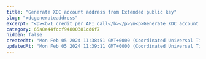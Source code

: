 ```yaml
---
title: "Generate XDC account address from Extended public key"
slug: "xdcgenerateaddress"
excerpt: "<p><b>1 credit per API call</b></p>\n<p>Generate XDC account deposit address from Extended public key. Deposit address is generated for the specific\nindex - each extended public key can generate up to 2^31 addresses starting from index 0 until 2^31.</p>"
category: 65a8e44fccf94800381cd6f7
hidden: false
createdAt: "Mon Feb 05 2024 11:38:51 GMT+0000 (Coordinated Universal Time)"
updatedAt: "Mon Feb 05 2024 11:39:11 GMT+0000 (Coordinated Universal Time)"
---
```

